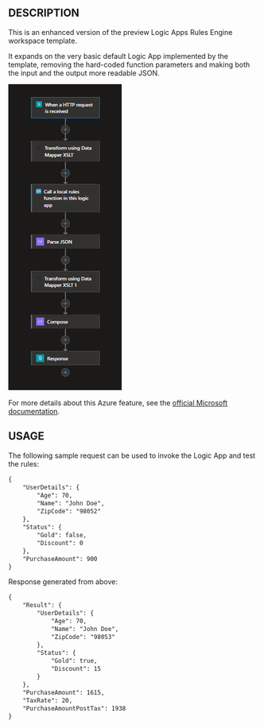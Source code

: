 ## DESCRIPTION

This is an enhanced version of the preview Logic Apps Rules Engine workspace template.

It expands on the very basic default Logic App implemented by the template, removing the hard-coded function parameters and making both the input and the output more readable JSON. 

![Enhanced Logic App](BRE_LogicApp.jpg)

For more details about this Azure feature, see the [official Microsoft documentation](https://learn.microsoft.com/en-us/azure/logic-apps/rules-engine/create-rules-engine-project#create-an-azure-logic-apps-rules-engine-project).

## USAGE

The following sample request can be used to invoke the Logic App and test the rules:

```
{
    "UserDetails": {
        "Age": 70,
        "Name": "John Doe",
        "ZipCode": "98052"
    },
    "Status": {
        "Gold": false,
        "Discount": 0
    },
    "PurchaseAmount": 900
}
```

Response generated from above:

```
{
    "Result": {
        "UserDetails": {
            "Age": 70,
            "Name": "John Doe",
            "ZipCode": "98053"
        },
        "Status": {
            "Gold": true,
            "Discount": 15
        }
    },
    "PurchaseAmount": 1615,
    "TaxRate": 20,
    "PurchaseAmountPostTax": 1938
}
```
